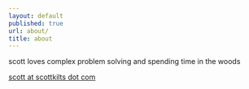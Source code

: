 ```yaml
---
layout: default
published: true
url: about/
title: about
---
```

<div class="splash">
  <!-- default layout requires splash div to center content currently -->
scott loves complex problem solving and spending time in the woods

[scott at scottkilts dot com](mailto:scott@scottkilts.com)
</div>
